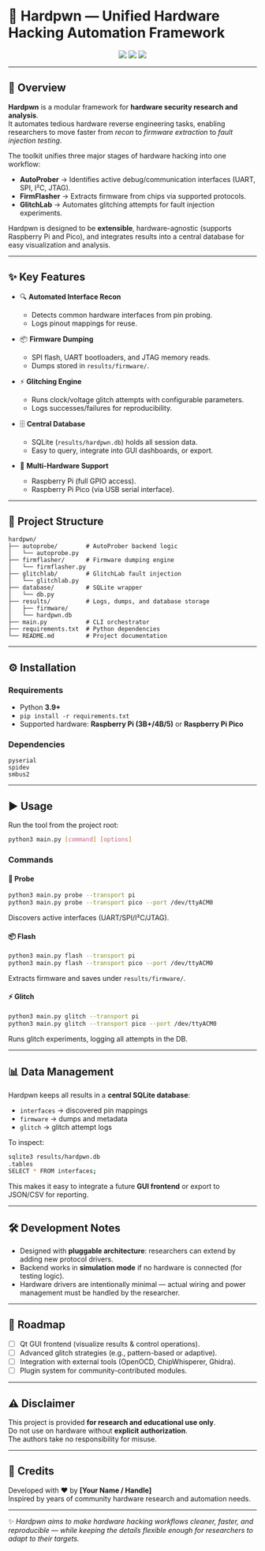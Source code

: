 # 🔧 Hardpwn — Unified Hardware Hacking Automation Framework

<p align="center">
  <img src="https://img.shields.io/badge/status-beta-orange?style=flat-square" />
  <img src="https://img.shields.io/badge/platform-Raspberry%20Pi%20%7C%20Pico-blue?style=flat-square" />
  <img src="https://img.shields.io/badge/license-MIT-green?style=flat-square" />
</p>

---

## 📌 Overview

**Hardpwn** is a modular framework for **hardware security research and analysis**.  
It automates tedious hardware reverse engineering tasks, enabling researchers to move faster from *recon* to *firmware extraction* to *fault injection testing*.

The toolkit unifies three major stages of hardware hacking into one workflow:

- **AutoProber** → Identifies active debug/communication interfaces (UART, SPI, I²C, JTAG).  
- **FirmFlasher** → Extracts firmware from chips via supported protocols.  
- **GlitchLab** → Automates glitching attempts for fault injection experiments.  

Hardpwn is designed to be **extensible**, hardware-agnostic (supports Raspberry Pi and Pico), and integrates results into a central database for easy visualization and analysis.

---

## ✨ Key Features

- 🔍 **Automated Interface Recon**  
  - Detects common hardware interfaces from pin probing.  
  - Logs pinout mappings for reuse.  

- 📦 **Firmware Dumping**  
  - SPI flash, UART bootloaders, and JTAG memory reads.  
  - Dumps stored in `results/firmware/`.  

- ⚡ **Glitching Engine**  
  - Runs clock/voltage glitch attempts with configurable parameters.  
  - Logs successes/failures for reproducibility.  

- 🗄️ **Central Database**  
  - SQLite (`results/hardpwn.db`) holds all session data.  
  - Easy to query, integrate into GUI dashboards, or export.  

- 🔌 **Multi-Hardware Support**  
  - Raspberry Pi (full GPIO access).  
  - Raspberry Pi Pico (via USB serial interface).  

---

## 📂 Project Structure

```
hardpwn/
├── autoprobe/        # AutoProber backend logic
│   └── autoprobe.py
├── firmflasher/      # Firmware dumping engine
│   └── firmflasher.py
├── glitchlab/        # GlitchLab fault injection
│   └── glitchlab.py
├── database/         # SQLite wrapper
│   └── db.py
├── results/          # Logs, dumps, and database storage
│   ├── firmware/
│   └── hardpwn.db
├── main.py           # CLI orchestrator
├── requirements.txt  # Python dependencies
└── README.md         # Project documentation
```

---

## ⚙️ Installation

### Requirements
- Python **3.9+**
- `pip install -r requirements.txt`
- Supported hardware: **Raspberry Pi (3B+/4B/5)** or **Raspberry Pi Pico**

### Dependencies
```text
pyserial
spidev
smbus2
```

---

## ▶️ Usage

Run the tool from the project root:

```bash
python3 main.py [command] [options]
```

### Commands

#### 🔎 Probe
```bash
python3 main.py probe --transport pi
python3 main.py probe --transport pico --port /dev/ttyACM0
```
Discovers active interfaces (UART/SPI/I²C/JTAG).  

#### 📦 Flash
```bash
python3 main.py flash --transport pi
python3 main.py flash --transport pico --port /dev/ttyACM0
```
Extracts firmware and saves under `results/firmware/`.  

#### ⚡ Glitch
```bash
python3 main.py glitch --transport pi
python3 main.py glitch --transport pico --port /dev/ttyACM0
```
Runs glitch experiments, logging all attempts in the DB.  

---

## 📊 Data Management

Hardpwn keeps all results in a **central SQLite database**:

- `interfaces` → discovered pin mappings  
- `firmware` → dumps and metadata  
- `glitch` → glitch attempt logs  

To inspect:
```bash
sqlite3 results/hardpwn.db
.tables
SELECT * FROM interfaces;
```

This makes it easy to integrate a future **GUI frontend** or export to JSON/CSV for reporting.

---

## 🛠️ Development Notes

- Designed with **pluggable architecture**: researchers can extend by adding new protocol drivers.  
- Backend works in **simulation mode** if no hardware is connected (for testing logic).  
- Hardware drivers are intentionally minimal — actual wiring and power management must be handled by the researcher.  

---

## 🚦 Roadmap

- [ ] Qt GUI frontend (visualize results & control operations).  
- [ ] Advanced glitch strategies (e.g., pattern-based or adaptive).  
- [ ] Integration with external tools (OpenOCD, ChipWhisperer, Ghidra).  
- [ ] Plugin system for community-contributed modules.  

---

## ⚠️ Disclaimer

This project is provided **for research and educational use only**.  
Do not use on hardware without **explicit authorization**.  
The authors take no responsibility for misuse.

---

## 👤 Credits

Developed with ❤️ by **[Your Name / Handle]**  
Inspired by years of community hardware research and automation needs.  

---

✨ *Hardpwn aims to make hardware hacking workflows cleaner, faster, and reproducible — while keeping the details flexible enough for researchers to adapt to their targets.*  
